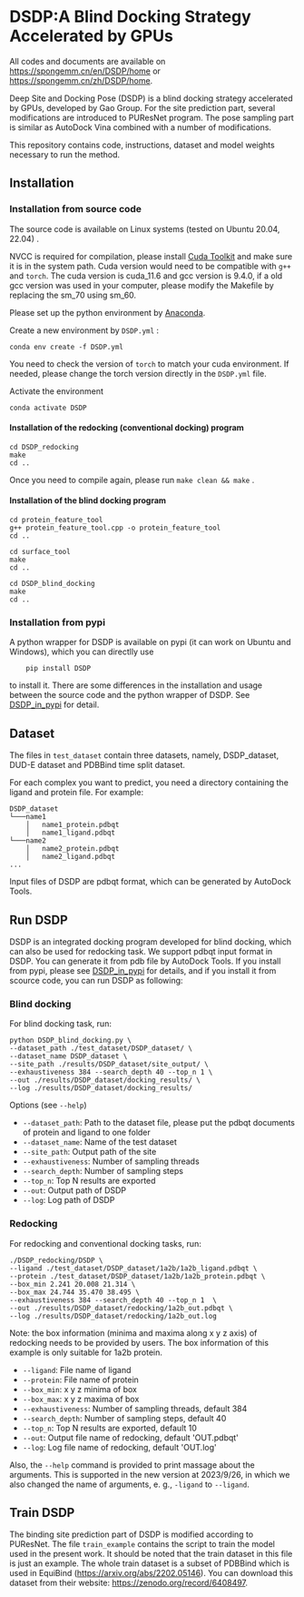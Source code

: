 # DSDP:A Blind Docking Strategy Accelerated by GPUs

All codes and documents are available on https://spongemm.cn/en/DSDP/home or https://spongemm.cn/zh/DSDP/home. 


Deep Site and Docking Pose (DSDP) is a blind docking strategy accelerated by GPUs, developed by Gao Group. For the site prediction part, several modifications are introduced to PUResNet program. The pose sampling part is similar as AutoDock Vina combined with a number of modifications. 

This repository contains code, instructions, dataset and model weights necessary to run the method. 

## Installation

### Installation from source code
The source code is available on Linux systems (tested on Ubuntu 20.04, 22.04) .

NVCC is required for compilation, please install [Cuda Toolkit](https://developer.nvidia.com/cuda-toolkit) and make sure it is in the system path. Cuda version would need to be compatible with `g++` and `torch`. The cuda version is cuda_11.6 and gcc version is 9.4.0, if a old gcc version was used in your computer, please modify the Makefile by replacing the sm_70 using sm_60.

Please set up the python environment by [Anaconda](https://docs.anaconda.com/anaconda/install/index.html). 


Create a new environment by `DSDP.yml` :

    conda env create -f DSDP.yml

You need to check the version of `torch` to match your cuda environment. If needed, please change the torch version directly in the `DSDP.yml`  file.

Activate the environment

    conda activate DSDP

#### Installation of the redocking (conventional docking) program

    cd DSDP_redocking
    make
    cd ..

Once you need to compile again, please run `make clean && make` .

#### Installation of the blind docking program

    cd protein_feature_tool
    g++ protein_feature_tool.cpp -o protein_feature_tool
    cd ..
    
    cd surface_tool
    make 
    cd ..
    
    cd DSDP_blind_docking
    make
    cd ..

### Installation from pypi
A python wrapper for DSDP is available on pypi (it can work on Ubuntu and Windows), which you can directlly use

```
    pip install DSDP
```

to install it. There are some differences in the installation and usage between the source code and the python wrapper of DSDP. See [DSDP_in_pypi](https://pypi.org/project/dsdp/) for detail. 


## Dataset

The files in `test_dataset` contain three datasets, namely, DSDP_dataset, DUD-E dataset and PDBBind time split dataset.

For each complex you want to predict, you need a directory containing the ligand and protein file. For example: 
```
DSDP_dataset
└───name1
    │   name1_protein.pdbqt
    │   name1_ligand.pdbqt
└───name2
    │   name2_protein.pdbqt
    │   name2_ligand.pdbqt
...
```
Input files of DSDP are pdbqt format, which can be generated by AutoDock Tools.


## Run DSDP 
DSDP is an integrated docking program developed for blind docking, which can also be used for redocking task. We support pdbqt input format in DSDP. You can generate it from pdb file by AutoDock Tools. If you install from pypi, please see [DSDP_in_pypi](https://pypi.org/project/dsdp/) for details, and if you install it from scource code, you can run DSDP as following:

### Blind docking
For blind docking task, run:

    python DSDP_blind_docking.py \
    --dataset_path ./test_dataset/DSDP_dataset/ \
    --dataset_name DSDP_dataset \
    --site_path ./results/DSDP_dataset/site_output/ \
    --exhaustiveness 384 --search_depth 40 --top_n 1 \
    --out ./results/DSDP_dataset/docking_results/ \
    --log ./results/DSDP_dataset/docking_results/

Options (see `--help`)

- `--dataset_path`: Path to the dataset file, please put the pdbqt documents of protein and ligand to one folder
- `--dataset_name`: Name of the test dataset
- `--site_path`: Output path of the site
- `--exhaustiveness`: Number of sampling threads
- `--search_depth`: Number of sampling steps
- `--top_n`: Top N results are exported
- `--out`: Output path of DSDP
- `--log`: Log path of DSDP

### Redocking
For redocking and conventional docking tasks, run:

```
./DSDP_redocking/DSDP \
--ligand ./test_dataset/DSDP_dataset/1a2b/1a2b_ligand.pdbqt \
--protein ./test_dataset/DSDP_dataset/1a2b/1a2b_protein.pdbqt \
--box_min 2.241 20.008 21.314 \
--box_max 24.744 35.470 38.495 \
--exhaustiveness 384 --search_depth 40 --top_n 1  \
--out ./results/DSDP_dataset/redocking/1a2b_out.pdbqt \
--log ./results/DSDP_dataset/redocking/1a2b_out.log
```

Note: the box information (minima and maxima along x y z axis) of redocking needs to be provided by users. The box information of this example is only suitable for 1a2b protein.

- `--ligand`: File name of ligand
- `--protein`: File name of protein
- `--box_min`: x y z minima of box
- `--box_max`: x y z maxima of box
- `--exhaustiveness`: Number of sampling threads, default 384
- `--search_depth`: Number of sampling steps, default 40
- `--top_n`: Top N results are exported, default 10
- `--out`: Output file name of redocking, default 'OUT.pdbqt'
- `--log`: Log file name of redocking, default 'OUT.log'

Also, the `--help` command is provided to print massage about the arguments. This is supported in the new version at 2023/9/26, in which we also changed the name of arguments, e. g., `-ligand` to `--ligand`.


## Train DSDP 
The binding site prediction part of DSDP is modified according to PUResNet. The file `train_example` contains the script to train the model used in the present work. It should be noted that the train dataset in this file is just an example. The whole train dataset is a subset of PDBBind which is used in EquiBind (https://arxiv.org/abs/2202.05146). You can download this dataset from their website: https://zenodo.org/record/6408497.
